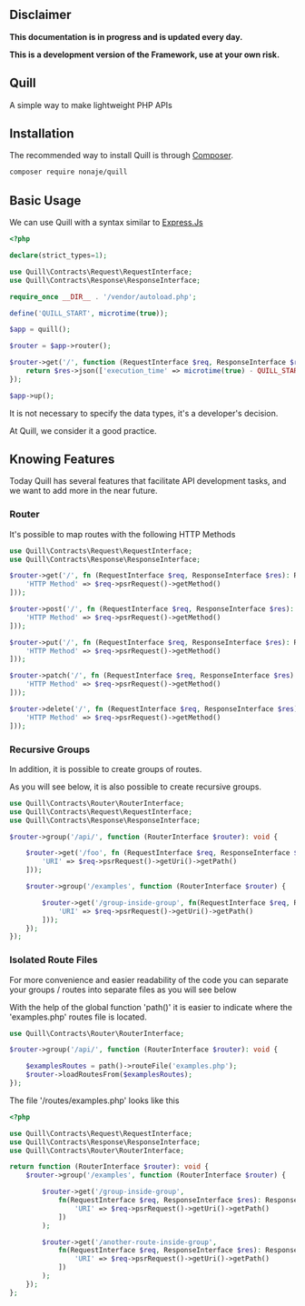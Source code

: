 ## Disclaimer

**This documentation is in progress and is updated every day.**

**This is a development version of the Framework, use at your own risk.**

## Quill
A simple way to make lightweight PHP APIs

## Installation 
The recommended way to install Quill is through 
[Composer](https://getcomposer.org/).

```bash
composer require nonaje/quill
```

## Basic Usage
We can use Quill with a syntax similar to [Express.Js](https://expressjs.com/)

```php
<?php

declare(strict_types=1);

use Quill\Contracts\Request\RequestInterface;
use Quill\Contracts\Response\ResponseInterface;

require_once __DIR__ . '/vendor/autoload.php';

define('QUILL_START', microtime(true));

$app = quill();

$router = $app->router();

$router->get('/', function (RequestInterface $req, ResponseInterface $res): ResponseInterface {
    return $res->json(['execution_time' => microtime(true) - QUILL_START]);
});

$app->up();
```

It is not necessary to specify the data types, it's a developer's decision.

At Quill, we consider it a good practice.

## Knowing Features

Today Quill has several features that facilitate API development tasks,
and we want to add more in the near future.

### Router

It's possible to map routes with the following HTTP Methods

```php
use Quill\Contracts\Request\RequestInterface;
use Quill\Contracts\Response\ResponseInterface;

$router->get('/', fn (RequestInterface $req, ResponseInterface $res): ResponseInterface => $res->json([
    'HTTP Method' => $req->psrRequest()->getMethod()
]));

$router->post('/', fn (RequestInterface $req, ResponseInterface $res): ResponseInterface => $res->json([
    'HTTP Method' => $req->psrRequest()->getMethod()
]));

$router->put('/', fn (RequestInterface $req, ResponseInterface $res): ResponseInterface => $res->json([
    'HTTP Method' => $req->psrRequest()->getMethod()
]));

$router->patch('/', fn (RequestInterface $req, ResponseInterface $res): ResponseInterface => $res->json([
    'HTTP Method' => $req->psrRequest()->getMethod()
]));

$router->delete('/', fn (RequestInterface $req, ResponseInterface $res): ResponseInterface => $res->json([
    'HTTP Method' => $req->psrRequest()->getMethod()
]));
```

### Recursive Groups

In addition, it is possible to create groups of routes.

As you will see below, it is also possible to create recursive groups.

```php
use Quill\Contracts\Router\RouterInterface;
use Quill\Contracts\Request\RequestInterface;
use Quill\Contracts\Response\ResponseInterface;

$router->group('/api/', function (RouterInterface $router): void {

    $router->get('/foo', fn (RequestInterface $req, ResponseInterface $res): ResponseInterface => $res->json([
        'URI' => $req->psrRequest()->getUri()->getPath()
    ]));

    $router->group('/examples', function (RouterInterface $router) {

        $router->get('/group-inside-group', fn(RequestInterface $req, ResponseInterface $res): ResponseInterface => $res->json([
            'URI' => $req->psrRequest()->getUri()->getPath()
        ]));
    });
});
```

### Isolated Route Files

For more convenience and easier readability of the code you can separate
your groups / routes into separate files as you will see below

With the help of the global function 'path()'
it is easier to indicate where the 'examples.php' routes file is located.

```php
use Quill\Contracts\Router\RouterInterface;

$router->group('/api/', function (RouterInterface $router): void {

    $examplesRoutes = path()->routeFile('examples.php');
    $router->loadRoutesFrom($examplesRoutes);
});
```

The file '/routes/examples.php' looks like this

```php
<?php

use Quill\Contracts\Request\RequestInterface;
use Quill\Contracts\Response\ResponseInterface;
use Quill\Contracts\Router\RouterInterface;

return function (RouterInterface $router): void {
    $router->group('/examples', function (RouterInterface $router) {

        $router->get('/group-inside-group',
            fn(RequestInterface $req, ResponseInterface $res): ResponseInterface => $res->json([
                'URI' => $req->psrRequest()->getUri()->getPath()
            ])
        );

        $router->get('/another-route-inside-group',
            fn(RequestInterface $req, ResponseInterface $res): ResponseInterface => $res->json([
                'URI' => $req->psrRequest()->getUri()->getPath()
            ])
        );
    });
};
```
